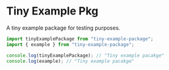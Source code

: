 # Tiny Example Pkg

A tiny example package for testing purposes.

```js
import tinyExamplePackage from "tiny-example-package";
import { example } from "tiny-example-package";

console.log(tinyExamplePackage); // "Tiny example pacakge"
console.log(example); // "Tiny example pacakge"
```
